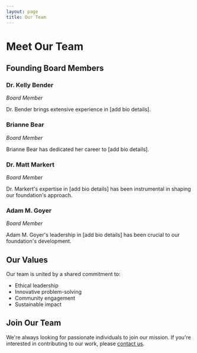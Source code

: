```yaml
---
layout: page
title: Our Team
---
```


# Meet Our Team

## Founding Board Members

### Dr. Kelly Bender
*Board Member*

Dr. Bender brings extensive experience in [add bio details].

### Brianne Bear
*Board Member*

Brianne Bear has dedicated her career to [add bio details].

### Dr. Matt Markert
*Board Member*

Dr. Markert's expertise in [add bio details] has been instrumental in shaping our foundation's approach.

### Adam M. Goyer
*Board Member*

Adam M. Goyer's leadership in [add bio details] has been crucial to our foundation's development.

## Our Values

Our team is united by a shared commitment to:
- Ethical leadership
- Innovative problem-solving
- Community engagement
- Sustainable impact

## Join Our Team

We're always looking for passionate individuals to join our mission. If you're interested in contributing to our work, please [contact us](/contact). 